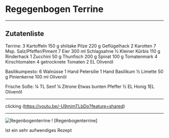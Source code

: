 # Regegenbogen Terrine

---

## Zutatenliste


Terrine:
3 Kartoffeln
150 g shiitake Pilze
220 g Geflügelhack
2 Karotten
7 Msp. Salz/Pfeffer/Piment
7 Eier
300 ml Schlagsahne
½ Kleiner Kürbis
110 g Rinderhack
1 Zucchini
50 g Thunfisch
200 g Spinat
100 g Tomatenmark
4 Kirschtomaten
4 getrocknete Tomaten
2 EL Olivenöl

Basilikumpesto:
6 Walnüsse
1 Hand Petersilie
1 Hand Basilikum 
½ Limette
50 g Pinienkerne 
100 ml Olivenöl

Frische Soße:
¼ TL Senf
¼ Zitrone
Etwas bunten Pfeffer
½ EL Honig
1EL Olivenöl

---
clicking (https://youtu.be/-U9mimTLbDo?feature=shared)

---

![Regenbogenterrine](image-1.png)
! [Regenbogenterrine]



Ist ein sehr aufwendiges Rezept


